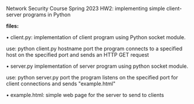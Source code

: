 Network Security Course Spring 2023 HW2: implementing simple client-server programs in Python

**files:**

• client.py:
implementation of client program using Python socket module. 

use: python client.py hostname port
the program connects to a specified host on the specified port and sends an HTTP GET request

• server.py
implementation of server program using python socket module. 

use: python server.py port
the program listens on the specified port for client connections and sends "example.html"

• example.html:
simple web page for the server to send to clients
